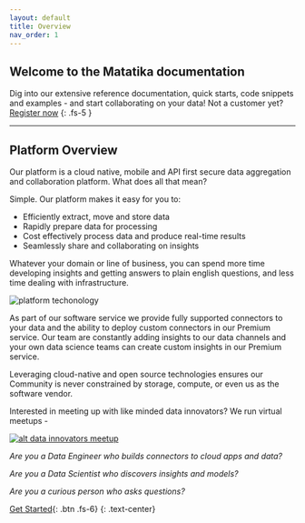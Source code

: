 ```yaml
---
layout: default
title: Overview
nav_order: 1
---
```


## Welcome to the Matatika documentation
Dig into our extensive reference documentation, quick starts, code snippets and examples - and start collaborating on your data! Not a customer yet?  [Register now]({{site.baseurl}}/register-now)
{: .fs-5 }

---

## Platform Overview
Our platform is a cloud native, mobile and API first secure data aggregation and collaboration platform.  What does all that mean?

Simple.  Our platform makes it easy for you to:

- Efficiently extract, move and store data 
- Rapidly prepare data for processing
- Cost effectively process data and produce real-time results
- Seamlessly share and collaborating on insights

Whatever your domain or line of business, you can spend more time developing insights and getting answers to plain english questions, and less time dealing with infrastructure.


![platform techonology](https://www-staging.matatika.com/wp-content/uploads/2020/03/Platform-technology.png)

As part of our software service we provide fully supported connectors to your data and the ability to deploy custom connectors in our Premium service.  Our team are constantly adding insights to our data channels and your own data science teams can create custom insights in our Premium service.

Leveraging cloud-native and open source technologies ensures our Community is never constrained by storage, compute, or even us as the software vendor.

Interested in meeting up with like minded data innovators?  We run virtual meetups -

[![alt data innovators meetup](https://www-staging.matatika.com/wp-content/uploads/2020/03/Data-Innovators-Meetup-2-300x167.png)](https://www.meetup.com/London-Data-Innovators/)

*Are you a Data Engineer who builds connectors to cloud apps and data?*

*Are you a Data Scientist who discovers insights and models?*

*Are you a curious person who asks questions?*

[Get Started]({{site.baseurl}}/getting-started){: .btn .fs-6}
{: .text-center}
